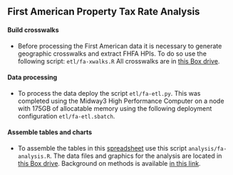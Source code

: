## First American Property Tax Rate Analysis

#### Build crosswalks
* Before processing the First American data it is necessary to generate geographic crosswalks and extract FHFA HPIs. To do so use the following script: `etl/fa-xwalks.R` All crosswalks are in [this Box drive](https://uchicago.box.com/s/mmhsg7s9qs6jlov9u4kkt7vdoordt5kv).

#### Data processing
* To process the data deploy the script `etl/fa-etl.py`. This was completed using the Midway3 High Performance Computer on a node with 175GB of allocatable memory using the following deployment configuration `etl/fa-etl.sbatch`.

#### Assemble tables and charts
* To assemble the tables in this [spreadsheet](https://docs.google.com/spreadsheets/d/1mbOoV7PJ25wqBaafy8SGOIoci6q1BzzzHQ3IVV01e3A/edit#gid=1570744348) use this script `analysis/fa-analysis.R`. The data files and graphics for the analysis are located in [this Box drive](https://uchicago.box.com/s/9xiu62yt6nonbwazdmz9f5ju1xfui5uy). Background on methods is available [in this link](https://docs.google.com/document/d/1pYwde5Jc3Pk5ugompNk23M6xUgm1PrerKI928oW_yiA/edit).

